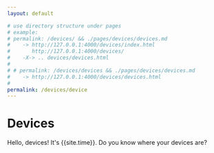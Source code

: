 ```yaml
---
layout: default

# use directory structure under pages
# example:
# permalink: /devices/ && ./pages/devices/devices.md
#    -> http://127.0.0.1:4000/devices/index.html
#       http://127.0.0.1:4000/devices/
#    -X-> .. devices/devices.html
#
# # permalink: /devices/devices && ./pages/devices/devices.md
#    -> http://127.0.0.1:4000/devices/devices.html
#
permalink: /devices/device
---
```


# Devices

Hello, devices! It's {{site.time}}. Do you know where your devices are?
